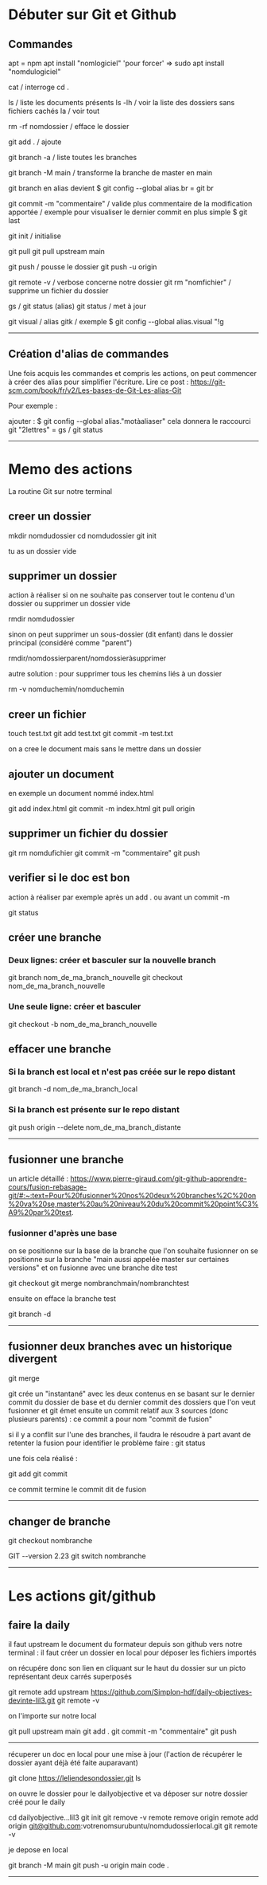# Débuter sur Git et Github

## Commandes

apt = npm
apt install "nomlogiciel"
'pour forcer' => sudo apt install "nomdulogiciel"

cat  / interroge
cd .

ls  / liste les documents présents
ls -lh  / voir la liste des dossiers sans fichiers cachés
la  / voir tout

rm -rf nomdossier  / efface le dossier

git add .  / ajoute

git branch -a  / liste toutes les branches

git branch -M main  / transforme la branche de master en main

git branch en alias devient
$ git config --global alias.br = git br

git commit -m "commentaire"  / valide plus commentaire de la modification apportée
/ exemple pour visualiser le dernier commit
en plus simple
$ git last

git init  / initialise

git pull
git pull upstream main

git push  / pousse le dossier
git push -u origin

git remote -v  / verbose  concerne notre dossier
git rm "nomfichier"  / supprime un fichier du dossier

gs  / git status (alias)
git status  / met à jour

git visual / alias gitk
/ exemple $ git config --global alias.visual "!g


-------------------------



## Création d'alias de commandes

Une fois acquis les commandes et compris les actions,
on peut commencer à créer des alias pour simplifier 
l'écriture.
Lire ce post :
https://git-scm.com/book/fr/v2/Les-bases-de-Git-Les-alias-Git

Pour exemple :

ajouter : $ git config --global alias."motàaliaser"
cela donnera le raccourci git "2lettres" = gs / git status

-------------------------



# Memo des actions

La routine Git sur notre terminal



## creer un dossier

mkdir nomdudossier
cd nomdudossier
git init

tu as un dossier vide


## supprimer un dossier
action à réaliser si on ne souhaite pas 
conserver tout le contenu d'un dossier
ou supprimer un dossier vide 

rmdir nomdudossier

sinon on peut supprimer un sous-dossier (dit enfant) 
dans le dossier principal (considéré comme "parent")

rmdir/nomdossierparent/nomdossieràsupprimer

autre solution : pour supprimer tous les chemins liés
à un dossier

rm -v nomduchemin/nomduchemin


## creer un fichier

touch test.txt
git add test.txt
git commit -m test.txt

on a cree le document mais sans le mettre dans un dossier


## ajouter un document
en exemple un document nommé index.html

git add index.html
git commit -m index.html
git pull origin


## supprimer un fichier du dossier

git rm nomdufichier
git commit -m "commentaire"
git push


## verifier si le doc est bon
action à réaliser par exemple après un add .
ou avant un commit -m

git status


## créer une branche

### Deux lignes: créer et basculer sur la nouvelle branch
git branch nom_de_ma_branch_nouvelle
git checkout nom_de_ma_branch_nouvelle

### Une seule ligne: créer et basculer
git checkout -b nom_de_ma_branch_nouvelle


## effacer une branche

### Si la branch est local et n'est pas créée sur le repo distant
git branch -d nom_de_ma_branch_local

### Si la branch est présente sur le repo distant
git push origin --delete nom_de_ma_branch_distante

-------------------------

## fusionner une branche

un article détaillé :
https://www.pierre-giraud.com/git-github-apprendre-cours/fusion-rebasage-git/#:~:text=Pour%20fusionner%20nos%20deux%20branches%2C%20on%20va%20se,master%20au%20niveau%20du%20commit%20point%C3%A9%20par%20test.

### fusionner d'après une base
on se positionne sur la base de la branche que l'on souhaite fusionner
on se positionne sur la branche "main aussi appelée master sur certaines versions" et on fusionne avec une branche dite test

git checkout
git merge nombranchmain/nombranchtest

ensuite on efface la branche test

git branch -d

-------------------------

## fusionner deux branches avec un historique divergent

git merge

git crée un "instantané" avec les deux contenus en se basant sur le dernier commit
du dossier de base et du dernier commit des dossiers que l'on veut fusionner
et git émet ensuite un commit relatif aux 3 sources (donc plusieurs parents) : ce commit
a pour nom "commit de fusion"

si il y a conflit sur l'une des branches, il faudra le résoudre à part avant de retenter la fusion
pour identifier le problème faire : git status

une fois cela réalisé :

git add
git commit

ce commit termine le commit dit de fusion

-------------------------

## changer de branche

git checkout nombranche

GIT --version 2.23
git switch nombranche

-------------------------


# Les actions git/github

## faire la daily

il faut upstream le document du formateur depuis son github
vers notre terminal : il faut créer un dossier en local pour 
déposer les fichiers importés

on récupére donc son lien en cliquant sur le haut du dossier 
sur un picto représentant deux carrés superposés

git remote add upstream https://github.com/Simplon-hdf/daily-objectives-devinte-lil3.git
git remote -v

on l'importe sur notre local

git pull upstream main
git add .
git commit -m "commentaire"
git push

-------------------------

récuperer un doc en local
pour une mise à jour (l'action de récupérer le dossier
ayant déjà été faite auparavant)

git clone https://leliendesondossier.git
ls

on ouvre le dossier pour le dailyobjective
et va déposer sur notre dossier créé pour le daily

cd dailyobjective...lil3
git init
git remove -v
remote remove origin
remote add origin git@github.com:votrenomsurubuntu/nomdudossierlocal.git
git remote -v

je depose en local

git branch -M main
git push -u origin main
code .

-------------------------
